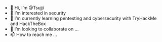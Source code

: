 - 👋 Hi, I’m @Tsujji
- 👀 I’m interested in security
- 🌱 I’m currently learning pentesting and cybersecurity with TryHackMe and HackTheBox
- 💞️ I’m looking to collaborate on ...
- 📫 How to reach me ...

<!---
Tsujji/Tsujji is a ✨ special ✨ repository because its `README.md` (this file) appears on your GitHub profile.
You can click the Preview link to take a look at your changes.
--->
